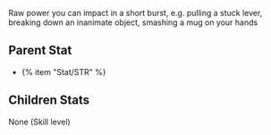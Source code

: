 Raw power you can impact in a short burst, e.g. pulling a stuck lever, breaking down an inanimate object, smashing a mug on your hands

## Parent Stat

* {% item "Stat/STR" %}

## Children Stats

None (Skill level)
